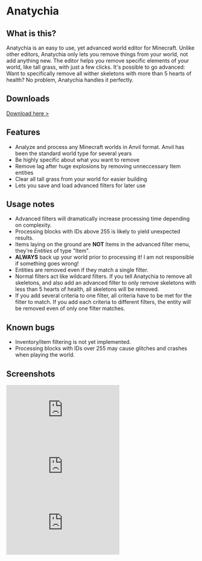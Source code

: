 # Anatychia

## What is this?

Anatychia is an easy to use, yet advanced world editor for Minecraft. Unlike other editors, Anatychia only lets you remove things from your world, not add anything new. The editor helps you remove specific elements of your world, like tall grass, with just a few clicks. It's possible to go advanced: Want to specifically remove all wither skeletons with more than 5 hearts of health? No problem, Anatychia handles it perfectly.

## Downloads

[Download here &gt;](https://varden.info/download.php?sid=16)

## Features

* Analyze and process any Minecraft worlds in Anvil format. Anvil has been the standard world type for several years
* Be highly specific about what you want to remove
* Remove lag after huge explosions by removing unneccessary Item entities
* Clear all tall grass from your world for easier building
* Lets you save and load advanced filters for later use

## Usage notes

* Advanced filters will dramatically increase processing time depending on complexity.
* Processing blocks with IDs above 255 is likely to yield unexpected results.
* Items laying on the ground are **NOT** Items in the advanced filter menu, they're *Entities* of type "Item".
* **ALWAYS** back up your world prior to processing it! I am not responsible if something goes wrong!
* Entities are removed even if they match a single filter.
* Normal filters act like wildcard filters. If you tell Anatychia to remove all skeletons, and also add an advanced filter to only remove skeletons with less than 5 hearts of health, all skeletons will be removed.
* If you add several criteria to one filter, all criteria have to be met for the filter to match. If you add each criteria to different filters, the entity will be removed even of only one filter matches.

## Known bugs

* Inventory/item filtering is not yet implemented.
* Processing blocks with IDs over 255 may cause glitches and crashes when playing the world.

## Screenshots

![Analyzed world](https://varden.info/image.php?sid=16&img=anatychia-main.png)
![Filter settings](https://varden.info/image.php?sid=16&img=anatychia-adv.png)
![Processing changes](https://varden.info/image.php?sid=16&img=anatychia-proc.png)
